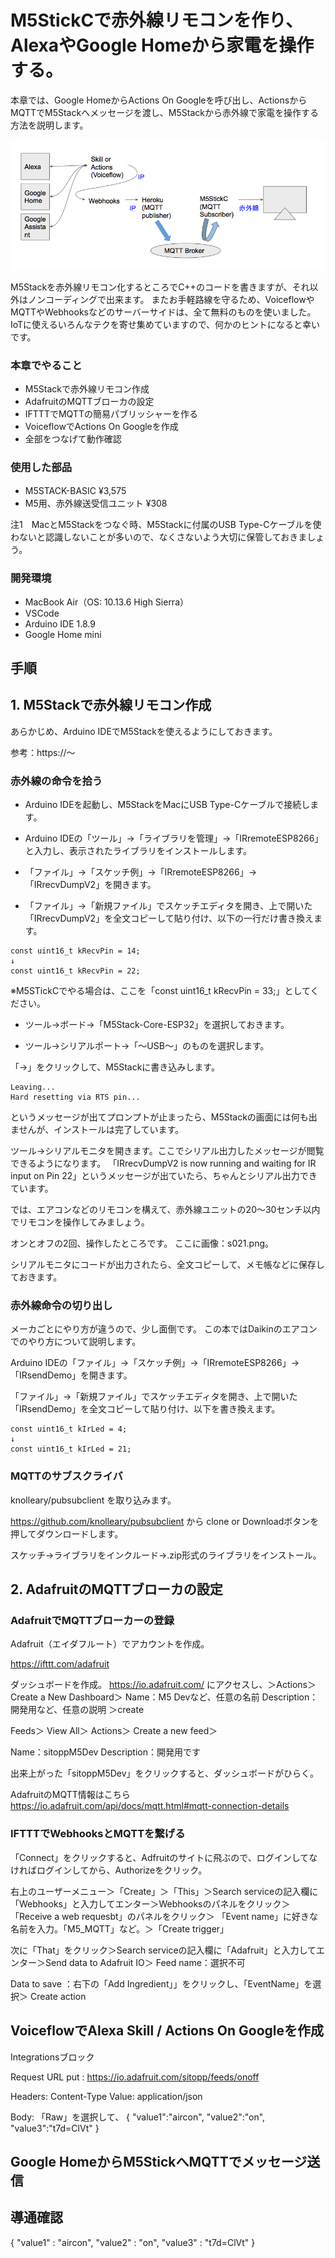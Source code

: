 # M5StickCで赤外線リモコンを作り、AlexaやGoogle Homeから家電を操作する。

本章では、Google HomeからActions On Googleを呼び出し、ActionsからMQTTでM5Stackへメッセージを渡し、M5Stackから赤外線で家電を操作する方法を説明します。

![アーキテクチャ](images/chapxx-sitopp/s000.png)


M5Stackを赤外線リモコン化するところでC++のコードを書きますが、それ以外はノンコーディングで出来ます。
またお手軽路線を守るため、VoiceflowやMQTTやWebhooksなどのサーバーサイドは、全て無料のものを使いました。
IoTに使えるいろんなテクを寄せ集めていますので、何かのヒントになると幸いです。

<!-- Actions On Googleを作る部分でVoiceflowを使っていますので、アップロード先を変えればAlexaでも使えるところが良いですね。


Nature Remo Miniなどのスマートハブは便利ですが、買うと結構高いので、家にあったM5Stackを使って自作してみます。M5Stack用の赤外線送受信ユニット（308円）だけは買い足しました。

最初、格安で人気のM5StickCを使って検証してみたのですが、赤外線の送信部分の出力が弱く、50cmくらいまで近づけないと反応しなかったので、M5Stackに変更しました。こちらなら1.5mほど飛びますので、一応使える物になると思います。 -->


### 本章でやること

* M5Stackで赤外線リモコン作成
* AdafruitのMQTTブローカの設定
* IFTTTでMQTTの簡易パブリッシャーを作る
* VoiceflowでActions On Googleを作成
* 全部をつなげて動作確認

<!-- * おまけ、VoiveflowからM5StickCを走らせる -->


### 使用した部品

<!-- * * M5StickC ¥1980 -->
* M5STACK-BASIC ¥3,575　
* M5用、赤外線送受信ユニット ¥308

注1　MacとM5Stackをつなぐ時、M5Stackに付属のUSB Type-Cケーブルを使わないと認識しないことが多いので、なくさないよう大切に保管しておきましょう。


### 開発環境

* MacBook Air（OS: 10.13.6 High Sierra）
* VSCode
* Arduino IDE 1.8.9
* Google Home mini


## 手順

## 1. M5Stackで赤外線リモコン作成

<!-- あらかじめ、Arduino IDEでM5StickCを使えるようにしておきます。 -->
あらかじめ、Arduino IDEでM5Stackを使えるようにしておきます。

参考：https://〜


### 赤外線の命令を拾う

* Arduino IDEを起動し、M5StackをMacにUSB Type-Cケーブルで接続します。

* Arduino IDEの「ツール」→「ライブラリを管理」→「IRremoteESP8266」と入力し、表示されたライブラリをインストールします。

* 「ファイル」→「スケッチ例」→「IRremoteESP8266」→「IRrecvDumpV2」を開きます。

* 「ファイル」→「新規ファイル」でスケッチエディタを開き、上で開いた「IRrecvDumpV2」を全文コピーして貼り付け、以下の一行だけ書き換えます。

```
const uint16_t kRecvPin = 14;
↓
const uint16_t kRecvPin = 22;
```

※M5STickCでやる場合は、ここを「const uint16_t kRecvPin = 33;」としてください。

* ツール→ボード→「M5Stack-Core-ESP32」を選択しておきます。

* ツール→シリアルポート→「〜USB〜」のものを選択します。

「→」をクリックして、M5Stackに書き込みします。

```
Leaving...
Hard resetting via RTS pin...
```
というメッセージが出てプロンプトが止まったら、M5Stackの画面には何も出ませんが、インストールは完了しています。

ツール→シリアルモニタを開きます。ここでシリアル出力したメッセージが閲覧できるようになります。
「IRrecvDumpV2 is now running and waiting for IR input on Pin 22」というメッセージが出ていたら、ちゃんとシリアル出力できています。

では、エアコンなどのリモコンを構えて、赤外線ユニットの20〜30センチ以内でリモコンを操作してみましょう。

オンとオフの2回、操作したところです。
ここに画像：s021.png。


シリアルモニタにコードが出力されたら、全文コピーして、メモ帳などに保存しておきます。


### 赤外線命令の切り出し

メーカごとにやり方が違うので、少し面倒です。
この本ではDaikinのエアコンでのやり方について説明します。


Arduino IDEの「ファイル」→「スケッチ例」→「IRremoteESP8266」→「IRsendDemo」を開きます。

「ファイル」→「新規ファイル」でスケッチエディタを開き、上で開いた「IRsendDemo」を全文コピーして貼り付け、以下を書き換えます。

```
const uint16_t kIrLed = 4;
↓
const uint16_t kIrLed = 21;

```


### MQTTのサブスクライバ

knolleary/pubsubclient を取り込みます。

https://github.com/knolleary/pubsubclient
から clone or Downloadボタンを押してダウンロードします。

スケッチ→ライブラリをインクルード→.zip形式のライブラリをインストール。



## 2. AdafruitのMQTTブローカの設定

### AdafruitでMQTTブローカーの登録

Adafruit（エイダフルート）でアカウントを作成。

https://ifttt.com/adafruit

ダッシュボードを作成。
https://io.adafruit.com/
にアクセスし、＞Actions＞Create a New Dashboard＞
Name：M5 Devなど、任意の名前
Description：開発用など、任意の説明
＞create

Feeds＞ View All＞ Actions＞ Create a new feed＞

Name：sitoppM5Dev
Description：開発用です

出来上がった「sitoppM5Dev」をクリックすると、ダッシュボードがひらく。


AdafruitのMQTT情報はこちら
https://io.adafruit.com/api/docs/mqtt.html#mqtt-connection-details



### IFTTTでWebhooksとMQTTを繋げる





「Connect」をクリックすると、Adfruitのサイトに飛ぶので、ログインしてなければログインしてから、Authorizeをクリック。

右上のユーザーメニュー＞「Create」＞「This」＞Search serviceの記入欄に「Webhooks」と入力してエンター＞Webhooksのパネルをクリック＞「Receive a web requesbt」のパネルをクリック＞ 「Event name」に好きな名前を入力。「M5_MQTT」など。＞「Create trigger」

次に「That」をクリック＞Search serviceの記入欄に「Adafruit」と入力してエンター＞Send data to Adafruit IO＞
Feed name：選択不可

Data to save ：右下の「Add Ingredient」」をクリックし、「EventName」を選択＞
Create action


## VoiceflowでAlexa Skill / Actions On Googleを作成

Integrationsブロック

Request URL
put : https://io.adafruit.com/sitopp/feeds/onoff

Headers: 
Content-Type
Value: application/json


Body:
「Raw」を選択して、
{
  "value1":"aircon",
  "value2":"on",
  "value3":"t7d=ClVt"
}


## Google HomeからM5StickへMQTTでメッセージ送信
## 導通確認



{ 
  "value1" : "aircon", 
  "value2" : "on", 
  "value3" : "t7d=ClVt" 
}


